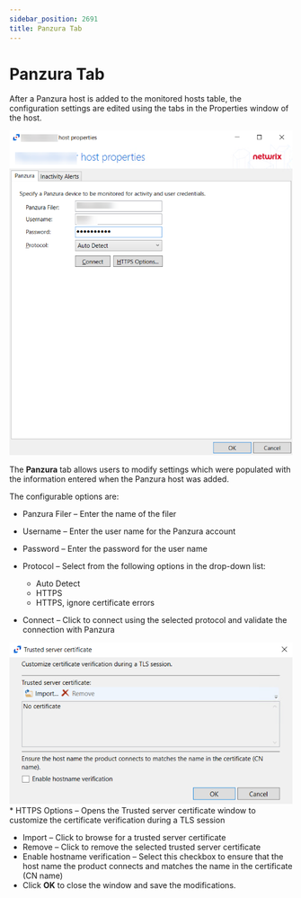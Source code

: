 ```yaml
---
sidebar_position: 2691
title: Panzura Tab
---
```


# Panzura Tab

After a Panzura host is added to the monitored hosts table, the configuration settings are edited using the tabs in the Properties window of the host.

![](../../../../../../../static/images/ActivityMonitor_8.0/Content/Resources/Images/ActivityMonitor/AddHost/PanzuraHost/PanzuraTab.png)

The **Panzura** tab allows users to modify settings which were populated with the information entered when the Panzura host was added.

The configurable options are:

* Panzura Filer – Enter the name of the filer
* Username – Enter the user name for the Panzura account
* Password – Enter the password for the user name
* Protocol – Select from the following options in the drop-down list:

  * Auto Detect
  * HTTPS
  * HTTPS, ignore certificate errors
* Connect – Click to connect using the selected protocol and validate the connection with Panzura

![Trusted Server Certificate popup window](../../../../../../../static/images/ActivityMonitor_8.0/Content/Resources/Images/ActivityMonitor/AddHost/TrustedServerCertificate.png "Trusted Server Certificate popup window")* HTTPS Options – Opens the Trusted server certificate window to customize the certificate verification during a TLS session

  * Import – Click to browse for a trusted server certificate
  * Remove – Click to remove the selected trusted server certificate
  * Enable hostname verification – Select this checkbox to ensure that the host name the product connects and matches the name in the certificate (CN name)
  * Click **OK** to close the window and save the modifications.